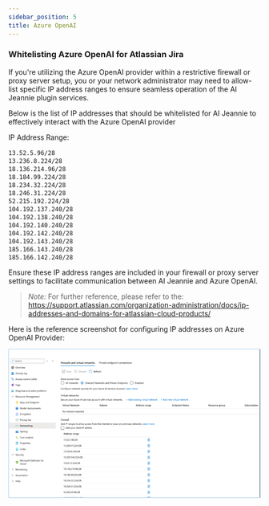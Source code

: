 ```yaml
---
sidebar_position: 5
title: Azure OpenAI
---
```


### Whitelisting Azure OpenAI for Atlassian Jira

If you're utilizing the Azure OpenAI provider within a restrictive firewall or proxy server setup, you or your network administrator may need to allow-list specific IP address ranges to ensure seamless operation of the AI Jeannie plugin services.

Below is the list of IP addresses that should be whitelisted for AI Jeannie to effectively interact with the Azure OpenAI provider

IP Address Range:
```
13.52.5.96/28
13.236.8.224/28
18.136.214.96/28
18.184.99.224/28
18.234.32.224/28
18.246.31.224/28
52.215.192.224/28
104.192.137.240/28
104.192.138.240/28
104.192.140.240/28
104.192.142.240/28
104.192.143.240/28
185.166.143.240/28
185.166.142.240/28
```

Ensure these IP address ranges are included in your firewall or proxy server settings to facilitate communication between AI Jeannie and Azure OpenAI.

>*Note:* For further reference, please refer to the: https://support.atlassian.com/organization-administration/docs/ip-addresses-and-domains-for-atlassian-cloud-products/ 

Here is the reference screenshot for configuring IP addresses on Azure OpenAI Provider:

<img src="/screenshots/Whitelisting1.png" alt="Whitelisting AzureOpenAI" />
